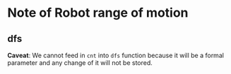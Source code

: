# Note of Robot range of motion
## dfs
**Caveat**: We cannot feed in `cnt` into `dfs` function because it will be a formal parameter and any change of it will 
not be stored.